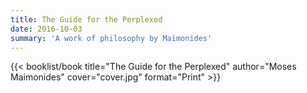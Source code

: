 ```yaml
---
title: The Guide for the Perplexed
date: 2016-10-03
summary: 'A work of philosophy by Maimonides'
---
```


{{< booklist/book
title="The Guide for the Perplexed"
author="Moses Maimonides"
cover="cover.jpg"
format="Print" >}}
